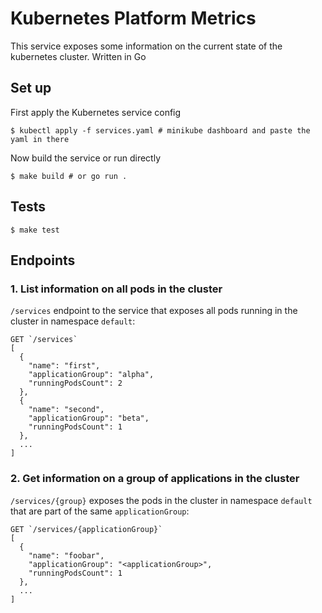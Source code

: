 # Kubernetes Platform Metrics

This service exposes some information on the current state of the kubernetes cluster. Written in Go

## Set up

First apply the Kubernetes service config

``` shell
$ kubectl apply -f services.yaml # minikube dashboard and paste the yaml in there
```

Now build the service or run directly

``` shell
$ make build # or go run .
```

## Tests

``` shell
$ make test
```

## Endpoints

### 1. List information on all pods in the cluster

`/services` endpoint to the service that exposes all pods running in the cluster in namespace `default`:

```
GET `/services`
[
  {
    "name": "first",
    "applicationGroup": "alpha",
    "runningPodsCount": 2
  },
  {
    "name": "second",
    "applicationGroup": "beta",
    "runningPodsCount": 1
  },
  ...
]
```

### 2. Get information on a group of applications in the cluster

`/services/{group}` exposes the pods in the cluster in namespace `default` that are part of the same `applicationGroup`:

```
GET `/services/{applicationGroup}`
[
  {
    "name": "foobar",
    "applicationGroup": "<applicationGroup>",
    "runningPodsCount": 1
  },
  ...
]
```
